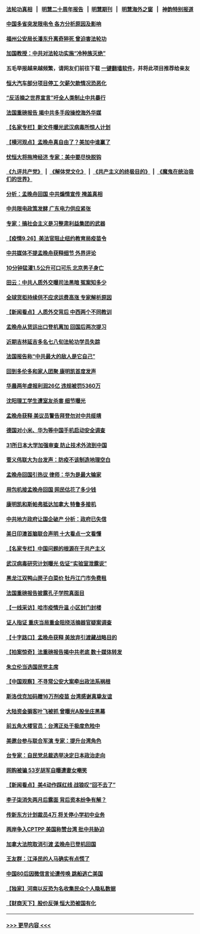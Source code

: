 #### [法轮功真相](https://github.com/gfw-breaker/truth/blob/master/README.md?t=0) &nbsp;&nbsp;|&nbsp;&nbsp; [明慧二十周年报告](https://github.com/gfw-breaker/mh-reports/blob/master/README.md?t=0) &nbsp;&nbsp;|&nbsp;&nbsp;[明慧期刊](https://github.com/gfw-breaker/mh-qikan) &nbsp;&nbsp;|&nbsp;&nbsp; [明慧海外之窗](https://github.com/gfw-breaker/mh-news/blob/master/README.md?t=0) &nbsp;&nbsp;|&nbsp;&nbsp; [神韵特别报道](https://github.com/gfw-breaker/mh-news/blob/master/shenyun.md?t=0)
#### [中国多省突发限电令 各方分析原因及影响](../pages/nsc413/n13262087.md?t=09270701) 
#### [福州公安局长潘东升离奇猝死 曾迫害法轮功](../pages/nsc413/n13262082.md?t=09270701) 
#### [加国教授：中共对法轮功实施“冷种族灭绝”](../pages/nsc413/n13261976.md?t=09270701) 
#### 五毛举报越来越频繁，请网友们前往下载 [一键翻墙软件](https://github.com/gfw-breaker/ssr-accounts)，并将此项目推荐给亲友
#### [恒大汽车部分项目停工 欠薪欠款情况恐恶化](../pages/nsc413/n13261886.md?t=09270701) 
#### [“反活摘之世界宣言”吁全人类制止中共暴行](../pages/nsc413/n13259730.md?t=09270701) 
#### [法国重磅报告 揭中共多手段操控海外华媒](../pages/nsc413/n13261835.md?t=09270701) 
#### [【名家专栏】新文件曝光武汉病毒所惊人计划](../pages/nsc413/n13261477.md?t=09270701) 
#### [【横河观点】孟晚舟真自由了？美加中谁赢了](../pages/nsc413/n13260514.md?t=09270701) 
#### [忧恒大将拖垮经济 专家：美中要尽快脱钩](../pages/nsc413/n13259103.md?t=09270701) 
#### [《九评共产党》](https://github.com/begood0513/9ping.md/blob/master/README.md) &nbsp;|&nbsp; [《解体党文化》](../../../../jtdwh.md/blob/master/README.md)  &nbsp;|&nbsp; [《共产主义的终极目的》](../../../../gczydzjmd.md/blob/master/README.md) &nbsp;|&nbsp; [《魔鬼在统治我们的世界》](../../../../mgztzwmdsj.md/blob/master/README.md) 
#### [分析：孟晚舟回国 中共煽情宣传 掩盖真相](../pages/nsc413/n13261407.md?t=09270701) 
#### [中共限电政策发酵 广东电力供应紧张](../pages/nsc413/n13261498.md?t=09270701) 
#### [专家：搞社会主义是习整肃利益集团的武器](../pages/nsc413/n13258054.md?t=09270701) 
#### [【疫情9.26】美法官阻止纽约教育局疫苗令](../pages/nsc413/n13261248.md?t=09270701) 
#### [中共媒体不提孟晚舟获释细节 外界评论](../pages/nsc413/n13260926.md?t=09270701) 
#### [10分钟猛灌1.5公升可口可乐 北京男子身亡](../pages/nsc413/n13261009.md?t=09270701) 
#### [田云：中共人质外交曝司法黑暗 冤案知多少](../pages/nsc413/n13260594.md?t=09270701) 
#### [全球货柜持续供不应求运费高涨 专家解析原因](../pages/nsc413/n13258866.md?t=09270701) 
#### [【新闻看点】人质外交背后 中西两个不同教训](../pages/nsc413/n13260457.md?t=09270701) 
#### [孟晚舟从货运出口登机离加 回国后两次提习](../pages/nsc413/n13260749.md?t=09270701) 
#### [近期吉林延吉多名七八旬法轮功学员失踪](../pages/nsc413/n13258579.md?t=09270701) 
#### [法国报告称“中共最大的敌人是它自己”](../pages/nsc413/n13260484.md?t=09270701) 
#### [回到多伦多和家人团聚 康明凯首度发声](../pages/nsc413/n13260386.md?t=09270701) 
#### [华晨两年虚报利润26亿 违规被罚5360万](../pages/nsc413/n13260370.md?t=09270701) 
#### [沈阳理工学生遭室友杀害 细节曝光](../pages/nsc413/n13259888.md?t=09270701) 
#### [孟晚舟获释 美议员警告拜登勿对中共绥靖](../pages/nsc413/n13260298.md?t=09270701) 
#### [德国对小米、华为等中国手机启动安全调查](../pages/nsc413/n13260278.md?t=09270701) 
#### [31所日本大学加强审查 防止技术外流到中国](../pages/nsc413/n13260253.md?t=09270701) 
#### [菅义伟联大为台发声：防疫不该制造地理空白](../pages/nsc413/n13259826.md?t=09270701) 
#### [孟晚舟回国引热议 律师：华为是最大输家](../pages/nsc413/n13260223.md?t=09270701) 
#### [用包机接孟晚舟回国 网民估花了多少钱](../pages/nsc413/n13260228.md?t=09270701) 
#### [康明凯和斯帕弗抵达加拿大 特鲁多接机](../pages/nsc413/n13259947.md?t=09270701) 
#### [中共地方政府让国企破产 分析：政府已失信](../pages/nsc413/n13258764.md?t=09270701) 
#### [美日印澳首脑联合声明 十大看点一文看懂](../pages/nsc413/n13259995.md?t=09270701) 
#### [【名家专栏】中国问题的根源在于共产主义](../pages/nsc413/n13259907.md?t=09270701) 
#### [武汉病毒研究计划曝光 佐证“实验室泄露说”](../pages/nsc413/n13259791.md?t=09270701) 
#### [黑龙江双鸭山房子白菜价 牡丹江门市免费租](../pages/nsc413/n13259794.md?t=09270701) 
#### [法国重磅报告披露孔子学院真面目](../pages/nsc413/n13259615.md?t=09270701) 
#### [【一线采访】哈市疫情升温 小区封门封楼](../pages/nsc413/n13259438.md?t=09270701) 
#### [证人指证 重庆当局重金阻挠活摘器官疑案调查](../pages/nsc413/n13259127.md?t=09270701) 
#### [【十字路口】孟晚舟获释 美放弃引渡藏战略目的](../pages/nsc413/n13259836.md?t=09270701) 
#### [【拍案惊奇】法重磅报告揭中共老底 数十媒体转发](../pages/nsc413/n13259312.md?t=09270701) 
#### [朱立伦当选国民党主席](../pages/nsc413/n13259731.md?t=09270701) 
#### [【中国观察】不寻常公安大案牵出政法系祸根](../pages/nsc413/n13259356.md?t=09270701) 
#### [斯洛伐克加码赠16万剂疫苗 台湾感谢真挚友谊](../pages/nsc413/n13259410.md?t=09270701) 
#### [大陆资金掮客叶飞被抓 曾曝光A股坐庄黑幕](../pages/nsc413/n13259269.md?t=09270701) 
#### [前五角大楼官员：台湾正处于极度危险中](../pages/nsc413/n13259150.md?t=09270701) 
#### [美邀台参与联合军演 专家：提升台湾角色](../pages/nsc413/n13259336.md?t=09270701) 
#### [台专家：自民党总裁选举决定日本政治走向](../pages/nsc413/n13259064.md?t=09270701) 
#### [网购被骗 53岁胡军自曝遭妻女嘲笑](../pages/nsc413/n13258918.md?t=09270701) 
#### [【新闻看点】美4动作踩红线 战狼叹“回不去了”](../pages/nsc413/n13258734.md?t=09270701) 
#### [李子柒消失两月后露面 背后资本纷争有解？](../pages/nsc413/n13259026.md?t=09270701) 
#### [传新东方计划裁员4万 将关停小学初中业务](../pages/nsc413/n13258891.md?t=09270701) 
#### [两岸争入CPTPP 美国称赞台湾 批中共胁迫](../pages/nsc413/n13259101.md?t=09270701) 
#### [加拿大法院取消引渡 孟晚舟已登机回国](../pages/nsc413/n13258871.md?t=09270701) 
#### [王友群：江泽民的人马确实有点慌了](../pages/nsc413/n13258869.md?t=09270701) 
#### [中国80后因微信言论遭传唤 跳船逃亡美国](../pages/nsc413/n13258934.md?t=09270701) 
#### [【独家】河南以反恐为名收集民众个人隐私数据](../pages/nsc413/n13256394.md?t=09270701) 
#### [【财商天下】股价反弹 恒大恐被国有化](../pages/nsc413/n13258225.md?t=09270701) 

----
#### [ >>> 更早内容 <<< ](../indexes/nsc413-earlier.md)
